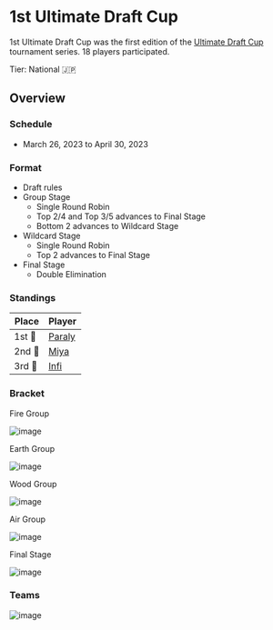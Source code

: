 # 1st Ultimate Draft Cup

1st Ultimate Draft Cup was the first edition of the [Ultimate Draft Cup](jpdraftmain.md) tournament series.
18 players participated.

Tier: National :jp:

## Overview

### Schedule
- March 26, 2023 to April 30, 2023

### Format
- Draft rules
- Group Stage
    - Single Round Robin
    - Top 2/4 and Top 3/5 advances to Final Stage
    - Bottom 2 advances to Wildcard Stage
- Wildcard Stage
    - Single Round Robin
    - Top 2 advances to Final Stage
- Final Stage
    - Double Elimination

### Standings

|Place|Player|
|-|-|
|1st :1st_place_medal:| [Paraly](../../players/japanese/paraly.md) |
|2nd :2nd_place_medal:| [Miya](../../players/japanese/miya.md) |
|3rd :3rd_place_medal:| [Infi](../../players/japanese/infi.md) |

### Bracket

Fire Group

![image](https://github.com/inabikarilibrary/inalib/assets/110833255/244e2cd6-2f80-4c18-a1e2-815f122296d4)

Earth Group

![image](https://github.com/inabikarilibrary/inalib/assets/110833255/e447843a-81b6-4e08-a57a-c9c47a2ab491)

Wood Group

![image](https://github.com/inabikarilibrary/inalib/assets/110833255/eaef01ee-26fe-42f9-ab7c-0af1614634ce)

Air Group

![image](https://github.com/inabikarilibrary/inalib/assets/110833255/5204ec59-aabd-47a1-a00f-c7573af5adae)

Final Stage

![image](https://github.com/inabikarilibrary/inalib/assets/110833255/17858633-44c0-41c0-bf48-bbddf2869f1e)

### Teams

![image](https://github.com/inabikarilibrary/inalib/assets/110833255/7b72429d-19db-4aed-87ca-77fabed3a073)


